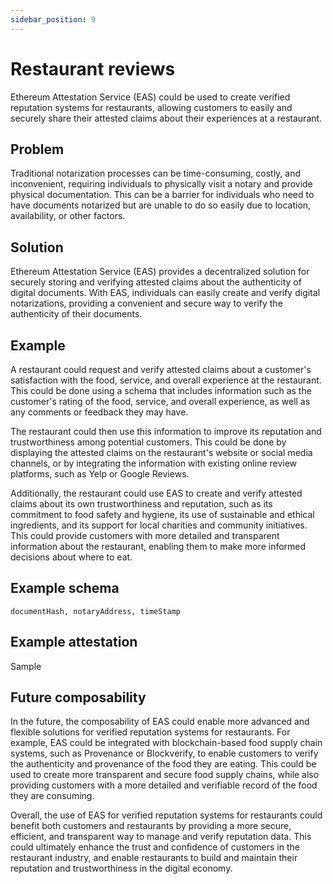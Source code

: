 ```yaml
---
sidebar_position: 9
---
```


# Restaurant reviews
Ethereum Attestation Service (EAS) could be used to create verified reputation systems for restaurants, allowing customers to easily and securely share their attested claims about their experiences at a restaurant.

## Problem
Traditional notarization processes can be time-consuming, costly, and inconvenient, requiring individuals to physically visit a notary and provide physical documentation. This can be a barrier for individuals who need to have documents notarized but are unable to do so easily due to location, availability, or other factors.

## Solution
Ethereum Attestation Service (EAS) provides a decentralized solution for securely storing and verifying attested claims about the authenticity of digital documents. With EAS, individuals can easily create and verify digital notarizations, providing a convenient and secure way to verify the authenticity of their documents.

## Example
A restaurant could request and verify attested claims about a customer's satisfaction with the food, service, and overall experience at the restaurant. This could be done using a schema that includes information such as the customer's rating of the food, service, and overall experience, as well as any comments or feedback they may have.

The restaurant could then use this information to improve its reputation and trustworthiness among potential customers. This could be done by displaying the attested claims on the restaurant's website or social media channels, or by integrating the information with existing online review platforms, such as Yelp or Google Reviews.

Additionally, the restaurant could use EAS to create and verify attested claims about its own trustworthiness and reputation, such as its commitment to food safety and hygiene, its use of sustainable and ethical ingredients, and its support for local charities and community initiatives. This could provide customers with more detailed and transparent information about the restaurant, enabling them to make more informed decisions about where to eat.

## Example schema
`documentHash, notaryAddress, timeStamp`

## Example attestation
Sample


## Future composability
In the future, the composability of EAS could enable more advanced and flexible solutions for verified reputation systems for restaurants. For example, EAS could be integrated with blockchain-based food supply chain systems, such as Provenance or Blockverify, to enable customers to verify the authenticity and provenance of the food they are eating. This could be used to create more transparent and secure food supply chains, while also providing customers with a more detailed and verifiable record of the food they are consuming.

Overall, the use of EAS for verified reputation systems for restaurants could benefit both customers and restaurants by providing a more secure, efficient, and transparent way to manage and verify reputation data. This could ultimately enhance the trust and confidence of customers in the restaurant industry, and enable restaurants to build and maintain their reputation and trustworthiness in the digital economy.